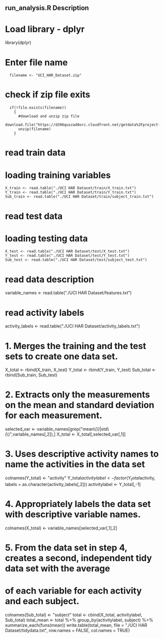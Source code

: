 ## run_analysis.R Description
# Load library - dplyr

library(dplyr)
# Enter file name
```
  filename <- "UCI_HAR_Dataset.zip"
```
# check if zip file exits 
```
  if(!file.exists(filename))
    {
      #download and unzip zip file
      download.file("https://d396qusza40orc.cloudfront.net/getdata%2Fprojectfiles%2FUCI%20HAR%20Dataset.zip",filename,method="curl")
      unzip(filename)
    }
```



# read train data
# loading training variables
```
X_train <- read.table("./UCI HAR Dataset/train/X_train.txt")
Y_train <- read.table("./UCI HAR Dataset/train/Y_train.txt")
Sub_train <- read.table("./UCI HAR Dataset/train/subject_train.txt")

```

# read test data
# loading testing data
```
X_test <- read.table("./UCI HAR Dataset/test/X_test.txt")
Y_test <- read.table("./UCI HAR Dataset/test/Y_test.txt")
Sub_test <- read.table("./UCI HAR Dataset/test/subject_test.txt")
```

# read data description
variable_names <- read.table("./UCI HAR Dataset/features.txt")

# read activity labels
activity_labels <- read.table("./UCI HAR Dataset/activity_labels.txt")

# 1. Merges the training and the test sets to create one data set.
X_total <- rbind(X_train, X_test)
Y_total <- rbind(Y_train, Y_test)
Sub_total <- rbind(Sub_train, Sub_test)

# 2. Extracts only the measurements on the mean and standard deviation for each measurement.
selected_var <- variable_names[grep("mean\\(\\)|std\\(\\)",variable_names[,2]),]
X_total <- X_total[,selected_var[,1]]

# 3. Uses descriptive activity names to name the activities in the data set
colnames(Y_total) <- "activity"
Y_total$activitylabel <- factor(Y_total$activity, labels = as.character(activity_labels[,2]))
activitylabel <- Y_total[,-1]

# 4. Appropriately labels the data set with descriptive variable names.
colnames(X_total) <- variable_names[selected_var[,1],2]

# 5. From the data set in step 4, creates a second, independent tidy data set with the average
# of each variable for each activity and each subject.
colnames(Sub_total) <- "subject"
total <- cbind(X_total, activitylabel, Sub_total)
total_mean <- total %>% group_by(activitylabel, subject) %>% summarize_each(funs(mean))
write.table(total_mean, file = "./UCI HAR Dataset/tidydata.txt", row.names = FALSE, col.names = TRUE)
